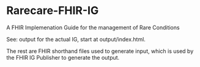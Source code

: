 # Rarecare-FHIR-IG
 A FHIR Implemenation Guide for the management of Rare Conditions

 See: output for the actual IG, start at output/index.html.

 The rest are FHIR shorthand files used to generate input, which is used by the FHIR IG Publisher to generate the output. 
